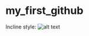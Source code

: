 # my_first_github
Incline style:
![alt text](https://user-images.githubusercontent.com/55030944/67259354-5c5c4000-f463-11e9-94c8-d7749ad76495.png)
